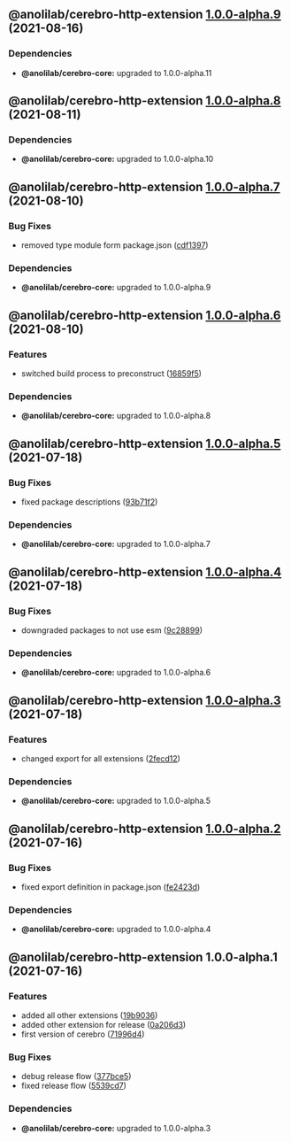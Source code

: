 ## @anolilab/cerebro-http-extension [1.0.0-alpha.9](https://github.com/anolilab/cerebro/compare/@anolilab/cerebro-http-extension@1.0.0-alpha.8...@anolilab/cerebro-http-extension@1.0.0-alpha.9) (2021-08-16)



### Dependencies

* **@anolilab/cerebro-core:** upgraded to 1.0.0-alpha.11

## @anolilab/cerebro-http-extension [1.0.0-alpha.8](https://github.com/anolilab/cerebro/compare/@anolilab/cerebro-http-extension@1.0.0-alpha.7...@anolilab/cerebro-http-extension@1.0.0-alpha.8) (2021-08-11)



### Dependencies

* **@anolilab/cerebro-core:** upgraded to 1.0.0-alpha.10

## @anolilab/cerebro-http-extension [1.0.0-alpha.7](https://github.com/anolilab/cerebro/compare/@anolilab/cerebro-http-extension@1.0.0-alpha.6...@anolilab/cerebro-http-extension@1.0.0-alpha.7) (2021-08-10)


### Bug Fixes

* removed type module form package.json ([cdf1397](https://github.com/anolilab/cerebro/commit/cdf13971faaee737c03c9db41cb8ed6169871db1))



### Dependencies

* **@anolilab/cerebro-core:** upgraded to 1.0.0-alpha.9

## @anolilab/cerebro-http-extension [1.0.0-alpha.6](https://github.com/anolilab/cerebro/compare/@anolilab/cerebro-http-extension@1.0.0-alpha.5...@anolilab/cerebro-http-extension@1.0.0-alpha.6) (2021-08-10)


### Features

* switched build process to preconstruct ([16859f5](https://github.com/anolilab/cerebro/commit/16859f5608db8d52d926201805a582244b6d86de))



### Dependencies

* **@anolilab/cerebro-core:** upgraded to 1.0.0-alpha.8

## @anolilab/cerebro-http-extension [1.0.0-alpha.5](https://github.com/anolilab/cerebro/compare/@anolilab/cerebro-http-extension@1.0.0-alpha.4...@anolilab/cerebro-http-extension@1.0.0-alpha.5) (2021-07-18)


### Bug Fixes

* fixed package descriptions ([93b71f2](https://github.com/anolilab/cerebro/commit/93b71f2377ef403c15b330f86fa13ae9d95d47c6))



### Dependencies

* **@anolilab/cerebro-core:** upgraded to 1.0.0-alpha.7

## @anolilab/cerebro-http-extension [1.0.0-alpha.4](https://github.com/anolilab/cerebro/compare/@anolilab/cerebro-http-extension@1.0.0-alpha.3...@anolilab/cerebro-http-extension@1.0.0-alpha.4) (2021-07-18)


### Bug Fixes

* downgraded packages to not use esm ([9c28899](https://github.com/anolilab/cerebro/commit/9c288992621900011c3d0b881368fce76b7477ca))



### Dependencies

* **@anolilab/cerebro-core:** upgraded to 1.0.0-alpha.6

## @anolilab/cerebro-http-extension [1.0.0-alpha.3](https://github.com/anolilab/cerebro/compare/@anolilab/cerebro-http-extension@1.0.0-alpha.2...@anolilab/cerebro-http-extension@1.0.0-alpha.3) (2021-07-18)


### Features

* changed export for all extensions ([2fecd12](https://github.com/anolilab/cerebro/commit/2fecd12ae4289f154c39fc4ee28d87f1a303376a))



### Dependencies

* **@anolilab/cerebro-core:** upgraded to 1.0.0-alpha.5

## @anolilab/cerebro-http-extension [1.0.0-alpha.2](https://github.com/anolilab/cerebro/compare/@anolilab/cerebro-http-extension@1.0.0-alpha.1...@anolilab/cerebro-http-extension@1.0.0-alpha.2) (2021-07-16)


### Bug Fixes

* fixed export definition in package.json ([fe2423d](https://github.com/anolilab/cerebro/commit/fe2423dd23e305a07e4e3522b60da92e15c34670))



### Dependencies

* **@anolilab/cerebro-core:** upgraded to 1.0.0-alpha.4

## @anolilab/cerebro-http-extension 1.0.0-alpha.1 (2021-07-16)


### Features

* added all other extensions ([19b9036](https://github.com/anolilab/cerebro/commit/19b9036e750823dabe8a5cb16915a68ef3e36f2a))
* added other extension for release ([0a206d3](https://github.com/anolilab/cerebro/commit/0a206d37bd8dc2b1ffa2a9cd04e007c9a409b3f0))
* first version of cerebro ([71996d4](https://github.com/anolilab/cerebro/commit/71996d4122b1b64f09121d2c18d04986a3f6b42f))


### Bug Fixes

* debug release flow ([377bce5](https://github.com/anolilab/cerebro/commit/377bce563a092a1e9d82e908ae6d0a0183fe72c1))
* fixed release flow ([5539cd7](https://github.com/anolilab/cerebro/commit/5539cd7263692bbdaec0c1a3f13d084485a3e6fa))



### Dependencies

* **@anolilab/cerebro-core:** upgraded to 1.0.0-alpha.3
